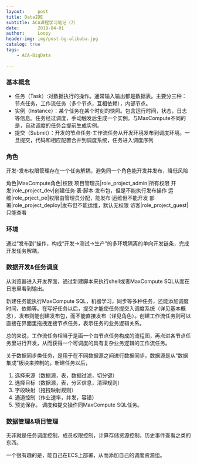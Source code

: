 ```yaml
---
layout:     post
title: DataIDE
subtitle: ACA课程学习笔记（7）
date:       2019-04-01
author:     Loopy
header-img: img/post-bg-alibaba.jpg
catalog: true
tags:
    - ACA-BigData

---
```


### 基本概念
 - 任务（Task）:对数据执行的操作。通常输入输出都是数据表。主要分三种：节点任务，工作流任务（多个节点，互相依赖），内部节点。
 - 实例（Instance）：某个任务在某个时刻的快照。包含运行时间，状态，日志等信息。任务经过调度，手动触发后生成一个实例。与MaxCompute不同的是，自动调度的任务会提前生成实例。
 - 提交（Submit）：开发的节点任务·工作流任务从开发环境发布到调度环境。一旦提交，代码和相应配置合并到调度系统，任务进入调度序列

### 角色
开发-发布权限管理存在一个任务解耦，避免同一个角色能开发并发布，降低风险

角色|MaxCompute角色|权限
项目管理员|role_project_admin|所有权限
开发|role_project_dev|创建任务·表·脚本·发布包，但是不能执行发布操作
运维|role_prject_pe|权限由管理员分配，能发布·运维但不能开发
部署|role_project_deploy|发布但不能运维，默认无权限
访客|role_project_guest|只能查看

### 环境
通过“发布到”操作，构成“开发->测试->生产”的多环境隔离的单向开发链条，完成开发任务解耦。

### 数据开发&任务调度
从浏览器进入开发界面，通过新建脚本来执行shell或者MaxCompute SQL从而在日志里看到输出。

新建任务能执行MaxCompute SQL，机器学习，同步等多种任务，还能添加调度时间，依赖等。在写好任务以后，提交才能使任务提交入调度系统（详见基本概念），发布则能创建发布包，而不能直接发布（详见角色）。创建工作流任务则可以直接在界面里拖拽连接节点任务，表示任务的业务逻辑关系。

总的来说，工作流任务相当于是画一个由节点任务构成的流程图，再点进各节点任务里进行开发，从而获得一个可调度的具有复杂业务逻辑的工作流任务。

关于数据同步类任务，是用于在不同数据源之间进行数据同步，数据源是从“数据集成”板块来控制的。新建任务以后，
1. 选择来源（数据源，表，数据过滤，切分键）
2. 选择目标（数据源，表，分区信息，清理规则）
3. 字段映射（拖拽映射规则）
4. 通道控制（作业速率，并发，容错）
5. 预览保存。
调度和提交操作同MaxCompute SQL任务。

### 数据管理&项目管理
无非就是任务调度控制，成员权限控制，计算存储资源控制，历史事件查看之类的东西。

一个很有趣的是，能自己在ECS上部署，从而添加自己的调度资源组。
